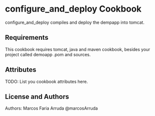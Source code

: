 configure_and_deploy Cookbook
=======================
configure_and_deploy compiles and deploy the dempapp into tomcat.

Requirements
------------
This cookbook requires tomcat, java and maven cookbook, besides your project called demoapp .pom and sources.

Attributes
----------
TODO: List you cookbook attributes here.

License and Authors
-------------------
Authors: Marcos Faria Arruda @marcosArruda
